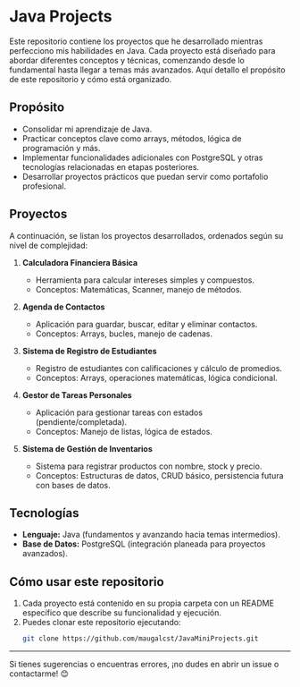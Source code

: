 # Java Projects

Este repositorio contiene los proyectos que he desarrollado mientras perfecciono mis habilidades en Java. Cada proyecto está diseñado para abordar diferentes conceptos y técnicas, comenzando desde lo fundamental hasta llegar a temas más avanzados. Aquí detallo el propósito de este repositorio y cómo está organizado.

## Propósito

- Consolidar mi aprendizaje de Java.
- Practicar conceptos clave como arrays, métodos, lógica de programación y más.
- Implementar funcionalidades adicionales con PostgreSQL y otras tecnologías relacionadas en etapas posteriores.
- Desarrollar proyectos prácticos que puedan servir como portafolio profesional.

## Proyectos

A continuación, se listan los proyectos desarrollados, ordenados según su nivel de complejidad:

1. **Calculadora Financiera Básica**

   - Herramienta para calcular intereses simples y compuestos.
   - Conceptos: Matemáticas, Scanner, manejo de métodos.

2. **Agenda de Contactos**

   - Aplicación para guardar, buscar, editar y eliminar contactos.
   - Conceptos: Arrays, bucles, manejo de cadenas.

3. **Sistema de Registro de Estudiantes**

   - Registro de estudiantes con calificaciones y cálculo de promedios.
   - Conceptos: Arrays, operaciones matemáticas, lógica condicional.

4. **Gestor de Tareas Personales**

   - Aplicación para gestionar tareas con estados (pendiente/completada).
   - Conceptos: Manejo de listas, lógica de estados.

5. **Sistema de Gestión de Inventarios**

   - Sistema para registrar productos con nombre, stock y precio.
   - Conceptos: Estructuras de datos, CRUD básico, persistencia futura con bases de datos.

## Tecnologías

- **Lenguaje:** Java (fundamentos y avanzando hacia temas intermedios).
- **Base de Datos:** PostgreSQL (integración planeada para proyectos avanzados).

## Cómo usar este repositorio

1. Cada proyecto está contenido en su propia carpeta con un README específico que describe su funcionalidad y ejecución.
2. Puedes clonar este repositorio ejecutando:
   ```bash
   git clone https://github.com/maugalcst/JavaMiniProjects.git
   ```

---

Si tienes sugerencias o encuentras errores, ¡no dudes en abrir un issue o contactarme! 😊

